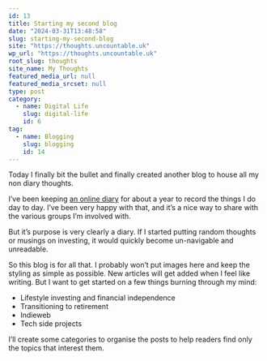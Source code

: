 ```yaml
---
id: 13
title: Starting my second blog
date: "2024-03-31T13:48:58"
slug: starting-my-second-blog
site: "https://thoughts.uncountable.uk"
wp_url: "https://thoughts.uncountable.uk"
root_slug: thoughts
site_name: My Thoughts
featured_media_url: null
featured_media_srcset: null
type: post
category:
  - name: Digital Life
    slug: digital-life
    id: 6
tag:
  - name: Blogging
    slug: blogging
    id: 14
---
```



<p>Today I finally bit the bullet and finally created another blog to house all my non diary thoughts.</p>



<p>I&#8217;ve been keeping <a href="https://diary.uncountable.uk/">an online diary</a> for about a year to record the things I do day to day.  I&#8217;ve been very happy with that, and it&#8217;s a nice way to share with the various groups I&#8217;m involved with.</p>



<p>But it&#8217;s purpose is very clearly a diary.  If I started putting random thoughts or musings on investing, it would quickly become un-navigable and unreadable.</p>



<p>So this blog is for all that.  I probably won&#8217;t put images here and keep the styling as simple as possible.  New articles will get added when I feel like writing. But I want to get started on a few things burning through my mind:</p>



<ul class="wp-block-list">
<li>Lifestyle investing and financial independence</li>



<li>Transitioning to retirement</li>



<li>Indieweb</li>



<li>Tech side projects</li>
</ul>



<p>I&#8217;ll create some categories to organise the posts to help readers find only the topics that interest them.</p>



<p></p>
